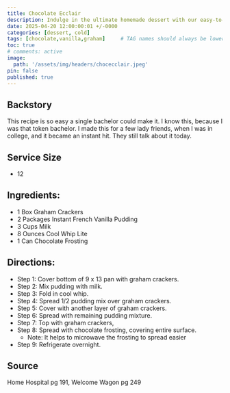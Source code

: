 ```yaml
---
title: Chocolate Ecclair
description: Indulge in the ultimate homemade dessert with our easy-to-make Graham Cracker Delight! This no-bake recipe layers rich French vanilla pudding, light Cool Whip, and crisp graham crackers, all topped with a smooth layer of chocolate frosting for the perfect sweet treat. Whether you're prepping for a potluck or satisfying a midnight craving, this Graham Cracker Delight is sure to be a crowd-pleaser. With simple ingredients and overnight refrigeration, you'll have a decadent dessert that combines the classic flavors of vanilla and chocolate in every creamy, crunchy bite. Follow our step-by-step guide to assemble this delightful dessert in a 9 x 13 pan and create a memorable treat that your family and friends will request time and again!
date: 2025-04-20 12:00:00:01 +/-0000
categories: [dessert, cold]
tags: [chocolate,vanilla,graham]     # TAG names should always be lowercase
toc: true
# comments: active
image:
  path: '/assets/img/headers/chocecclair.jpeg'
pin: false
published: true
---
```


## Backstory
This recipe is so easy a single bachelor could make it.  I know this, because I was that token bachelor.  I made this for a few lady friends, when I was in college, and it became an instant hit. They still talk about it today.

## Service Size
  - 12

## Ingredients:
  - 1 Box Graham Crackers
  - 2 Packages Instant French Vanilla Pudding
  - 3 Cups Milk
  - 8 Ounces Cool Whip Lite
  - 1 Can Chocolate Frosting

## Directions:
  - Step 1: Cover bottom of 9 x 13 pan with graham crackers.
  - Step 2: Mix pudding with milk.
  - Step 3: Fold in cool whip.
  - Step 4: Spread 1/2 pudding mix over graham crackers.
  - Step 5: Cover with another layer of graham crackers.
  - Step 6: Spread with remaining pudding mixture.
  - Step 7: Top with graham crackers,
  - Step 8: Spread with chocolate frosting, covering entire surface.
    - Note: It helps to microwave the frosting to spread easier
  - Step 9: Refrigerate overnight.

## Source
Home Hospital pg 191, Welcome Wagon pg 249
